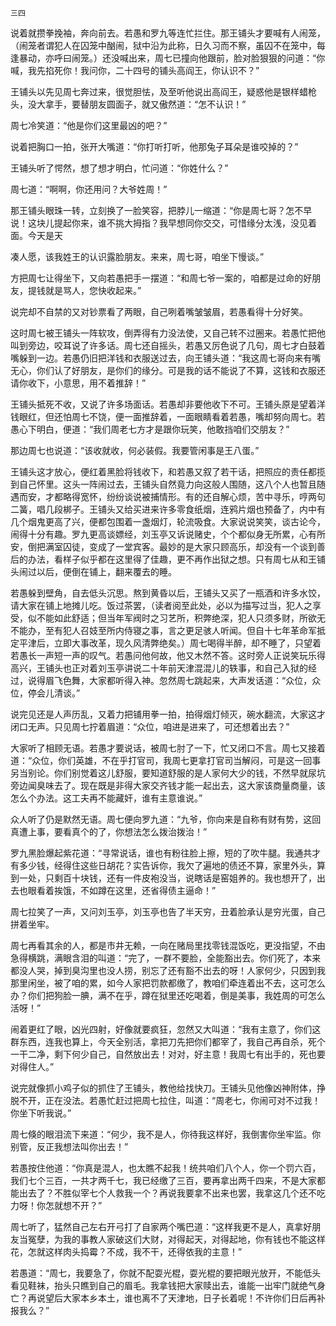     三四 

   说着就攒拳挽袖，奔向前去。若愚和罗九等连忙拦住。那王铺头才要喊有人闹笼，（闹笼者谓犯人在囚笼中酗闹，狱中沿为此称，日久习而不察，虽囚不在笼中，每逢暴动，亦呼曰闹笼。）还没喊出来，周七已撞向他跟前，脸对脸狠狠的问道：“你喊，我先掐死你！我问你，二十四号的铺头高阎王，你认识不？”

   王铺头以先见周七奔过来，很觉胆怯，及至听他说出高阎王，疑惑他是银样蜡枪头，没大拿手，要替朋友圆面子，就又傲然道：“怎不认识！”

   周七冷笑道：“他是你们这里最凶的吧？”

   说着把胸口一拍，张开大嘴道：“你打听打听，他那兔子耳朵是谁咬掉的？”

   王铺头听了愕然，想了想才明白，忙问道：“你姓什么？”

   周七道：“啊啊，你还用问？大爷姓周！”

   那王铺头眼珠一转，立刻换了一脸笑容，把脖儿一缩道：“你是周七哥？怎不早说！这块儿提起你来，谁不挑大拇指？我早想同你交交，可惜缘分太浅，没见着面。今天是天

   凑人愿，该我姓王的认识露脸朋友。来来，周七哥，咱坐下慢谈。”

   方把周七让得坐下，又向若愚把手一摆道：“和周七爷一案的，咱都是过命的好朋友，提钱就是骂人，您快收起来。”

   说完却不自禁的又对钞票看了两眼，自己咧着嘴皱皱眉，若愚看得十分好笑。

   这时周七被王铺头一阵软攻，倒弄得有力没法使，又自己转不过圈来。若愚忙把他叫到旁边，咬耳说了许多话。周七还自摇头，若愚又厉色说了几句，周七才白鼓着嘴躲到一边。若愚仍旧把洋钱和衣服送过去，向王铺头道：“我这周七哥向来有嘴无心，你们认了好朋友，是你们的缘分。可是我的话不能说了不算，这钱和衣服还请你收下，小意思，用不着推辞！”

   王铺头抵死不收，又说了许多场面话。若愚却非要他收下不可。王铺头原是望着洋钱眼红，但还怕周七不饶，便一面推辞着，一面眼睛看着若愚，嘴却努向周七。若愚心下明白，便道：“我们周老七方才是跟你玩笑，他敢挡咱们交朋友？”

   那边周七也说道：“该收就收，何必装假。我要管闲事是王八蛋。”

   王铺头这才放心，便红着黑脸将钱收下，和若愚又叙了若干话，把照应的责任都揽到自己怀里。这头一阵闹过去，王铺头自然竟力向这般人围随，这八个人也暂且随遇而安，才都略得宽怀，纷纷谈说被捕情形。有的还自解心烦，苦中寻乐，哼两句二簧，唱几段梆子。王铺头又给买进来许多零食纸烟，连鸦片烟也预备了，内中有几个烟鬼更高了兴，便都包围着一盏烟灯，轮流吸食。大家说说笑笑，谈古论今，闹得十分有趣。罗九更高谈嫖经，刘玉亭又诉说赌史，个个都似身无所累，心有所安，倒把满室囚徒，变成了一堂宾客。最妙的是大家只顾高乐，却没有一个谈到善后的办法，看样子似乎都在这里得了佳趣，更不再作出狱之想。只有周七从和王铺头闹过以后，便倒在铺上，翻来覆去的睡。

   若愚躲到壁角，自去低头沉思。熬到黄昏以后，王铺头又买了一瓶酒和许多水饺，请大家在铺上地摊儿吃。饭过茶罢，（读者阅至此处，必以为描写过当，犯人之享受，似不能如此舒适；但当年军阀时之习艺所，积弊绝深，犯人只须多财，所欲无不能办，至有犯人召妓至所内侍寝之事，言之更足骇人听闻。但自十七年革命军抵定平津后，立即大事改革，现久风清弊绝矣。）周七喝得半醉，却不睡了，只望着若愚长一声短一声的叹气。若愚问他何故，他又木然不答。这时旁人正说笑玩乐得高兴，王铺头也正对着刘玉亭讲说二十年前天津混混儿的轶事，和自己入狱的经过，说得眉飞色舞，大家都听得入神。忽然周七跳起来，大声发话道：“众位，众位，停会儿清谈。”

   说完见还是人声历乱，又着力把铺用拳一拍，拍得烟灯倾灭，碗水翻流，大家这才闭口无声。只见周七拧着眉道：“众位，咱进是进来了，可还想着出去？”

   大家听了相顾无语。若愚才要说话，被周七肘了一下，忙又闭口不言。周七又接着道：“众位，你们英雄，不在乎打官司，我周七更拿打官司当解闷，可是这一回事另当别论。你们别觉着这儿舒服，要知道舒服的是人家何大少的钱，不然早就尿坑旁边闻臭味去了。现在既是非得大家交齐钱才能一起出去，这大家该商量商量，该怎么个办法。这工夫再不能藏奸，谁有主意谁说。”

   众人听了仍是默然无语。周七便向罗九道：“九爷，你向来是自称有财有势，这回真遭上事，要看真个的了，你想法怎么拨治拨治！”

   罗九黑脸爆起紫花道：“寻常说话，谁也有粉往脸上擦，短的了吹牛腿。我通共才有多少钱，经得住这些日胡花？实告诉你，我欠了遍地的债还不算，家里外头，算到一处，只剩百十块钱，还有一件皮袍没当，说瞎话是窑姐养的。我也想开了，出去也眼看着挨饿，不如蹲在这里，还省得债主逼命！”

   周七拉笑了一声，又问刘玉亭，刘玉亭也告了半天穷，丑着脸承认是穷光蛋，自己拼着坐牢。

   周七再看其余的人，都是市井无赖，一向在赌局里找零钱混饭吃，更没指望，不由急得横跳，满眼含泪的叫道：“完了，一群不要脸，全能豁出去。你们死了，本来都没人哭，掉到臭沟里也没人捞，别忘了还有豁不出去的呀！人家何少，只因到我那里闲坐，被了咱的累，如今人家把罚款都缴了，教咱们牵连着出不去，这可怎么办？你们把狗脸一腆，满不在乎，蹲在狱里还吃喝着，倒是美事，我姓周的可怎么活呀！”

   闹着更红了眼，凶光四射，好像就要疯狂，忽然又大叫道：“我有主意了，你们这群东西，连我也算上，今天全别活，拿把刀先把你们都宰了，我自己再自杀，死个一干二净，剩下何少自己，自然放出去！对对，好主意！我周七有出手的，死也要对得住人。”

   说完就像抓小鸡子似的抓住了王铺头，教他给找快刀。王铺头见他像凶神附体，挣脱不开，正在没法。若愚忙赶过把周七拉住，叫道：“周老七，你闹可对不过我！你坐下听我说。”

   周七倏的眼泪流下来道：“何少，我不是人，你待我这样好，我倒害你坐牢监。你别管，反正我想法叫你出去！”

   若愚按住他道：“你真是混人，也太瞧不起我！统共咱们八个人，你一个罚六百，我们七个三百，一共才两千七，我已经缴了三百，要再拿出两千四来，不是大家都能出去了？不胜似宰七个人救我一个？再说我要拿不出来也罢，我拿这几个还不吃力呀！你怎就想不开？”

   周七听了，猛然自己左右开弓打了自家两个嘴巴道：“这样我更不是人，真拿好朋友当冤孽，为我的事教人家破这们大财，对得起天，对得起地，你有钱也不能这样花，怎就这样肉头捣霉？不成，我不干，还得依我的主意！”

   若愚道：“周七，我要急了，你就不配耍光棍，耍光棍的要把眼光放开，不能低头看见鞋袜，抬头只瞧到自己的眉毛。我拿钱把大家赎出去，谁能一出牢门就绝气身亡？再说望后大家本乡本土，谁也离不了天津地，日子长着呢！不许你们日后再补报我么？”

